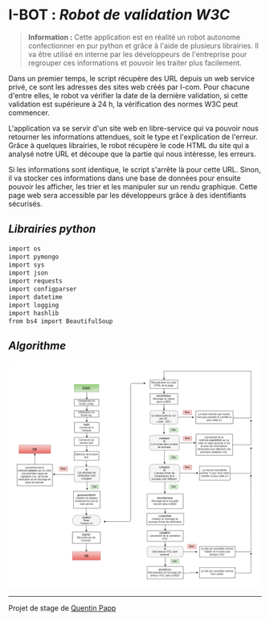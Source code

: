 **I-BOT** : *Robot de validation W3C*
=========

> **Information :** Cette application est en réalité un robot autonome confectionner en pur python et grâce à l'aide de plusieurs librairies. Il va être utilisé en interne par les développeurs de l'entreprise pour regrouper ces informations et pouvoir les traiter plus facilement.  
 
 
 
 Dans un premier temps, le script récupère des URL depuis un web service privé, ce sont les adresses des sites web créés par I-com. Pour chacune d'entre elles, le robot va vérifier la date de la dernière validation, si cette validation est supérieure à 24 h, la vérification des normes W3C peut commencer. 

 L'application va se servir d'un site web en libre-service qui va pouvoir nous retourner les informations attendues, soit le type et l'explication de l'erreur. Grâce à quelques librairies, le robot récupère le code HTML du site qui a analysé notre URL et découpe que la partie qui nous intéresse, les erreurs. 

 Si les informations sont identique, le script s'arrête là pour cette URL. 
Sinon, il va stocker ces informations dans une base de données pour ensuite pouvoir les afficher, les trier et les manipuler sur un rendu graphique. Cette page web sera accessible par les développeurs grâce à des identifiants sécurisés.

*Librairies python*
--------------------
```
import os
import pymongo
import sys
import json
import requests
import configparser
import datetime
import logging
import hashlib
from bs4 import BeautifulSoup

```

*Algorithme*
--------------------

![algoIbot](/img/IbotAlgo.png)

---
Projet de stage de [Quentin Papp](https://www.linkedin.com/in/quentin-papp-19528b105/)